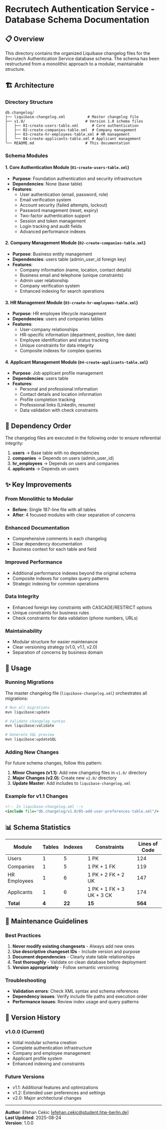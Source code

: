 # Recrutech Authentication Service - Database Schema Documentation

## 📋 Overview

This directory contains the organized Liquibase changelog files for the Recrutech Authentication Service database schema. The schema has been restructured from a monolithic approach to a modular, maintainable structure.

## 🏗️ Architecture

### Directory Structure
```
db.changelog/
├── liquibase-changelog.xml          # Master changelog file
├── v1.0/                           # Version 1.0 schema files
│   ├── 01-create-users-table.xml      # Core authentication
│   ├── 02-create-companies-table.xml  # Company management
│   ├── 03-create-hr-employees-table.xml # HR management
│   └── 04-create-applicants-table.xml # Applicant management
└── README.md                       # This documentation
```

### Schema Modules

#### 1. Core Authentication Module (`01-create-users-table.xml`)
- **Purpose**: Foundation authentication and security infrastructure
- **Dependencies**: None (base table)
- **Features**:
  - User authentication (email, password, role)
  - Email verification system
  - Account security (failed attempts, lockout)
  - Password management (reset, expiry)
  - Two-factor authentication support
  - Session and token management
  - Login tracking and audit fields
  - Advanced performance indexes

#### 2. Company Management Module (`02-create-companies-table.xml`)
- **Purpose**: Business entity management
- **Dependencies**: users table (admin_user_id foreign key)
- **Features**:
  - Company information (name, location, contact details)
  - Business email and telephone (unique constraints)
  - Admin user relationship
  - Company verification system
  - Enhanced indexing for search operations

#### 3. HR Management Module (`03-create-hr-employees-table.xml`)
- **Purpose**: HR employee lifecycle management
- **Dependencies**: users and companies tables
- **Features**:
  - User-company relationships
  - HR-specific information (department, position, hire date)
  - Employee identification and status tracking
  - Unique constraints for data integrity
  - Composite indexes for complex queries

#### 4. Applicant Management Module (`04-create-applicants-table.xml`)
- **Purpose**: Job applicant profile management
- **Dependencies**: users table
- **Features**:
  - Personal and professional information
  - Contact details and location information
  - Profile completion tracking
  - Professional links (LinkedIn, resume)
  - Data validation with check constraints

## 🔄 Dependency Order

The changelog files are executed in the following order to ensure referential integrity:

1. **users** → Base table with no dependencies
2. **companies** → Depends on users (admin_user_id)
3. **hr_employees** → Depends on users and companies
4. **applicants** → Depends on users

## ✨ Key Improvements

### From Monolithic to Modular
- **Before**: Single 187-line file with all tables
- **After**: 4 focused modules with clear separation of concerns

### Enhanced Documentation
- Comprehensive comments in each changelog
- Clear dependency documentation
- Business context for each table and field

### Improved Performance
- Additional performance indexes beyond the original schema
- Composite indexes for complex query patterns
- Strategic indexing for common operations

### Data Integrity
- Enhanced foreign key constraints with CASCADE/RESTRICT options
- Unique constraints for business rules
- Check constraints for data validation (phone numbers, URLs)

### Maintainability
- Modular structure for easier maintenance
- Clear versioning strategy (v1.0, v1.1, v2.0)
- Separation of concerns by business domain

## 🚀 Usage

### Running Migrations
The master changelog file (`liquibase-changelog.xml`) orchestrates all migrations:

```bash
# Run all migrations
mvn liquibase:update

# Validate changelog syntax
mvn liquibase:validate

# Generate SQL preview
mvn liquibase:updateSQL
```

### Adding New Changes
For future schema changes, follow this pattern:

1. **Minor Changes (v1.1)**: Add new changelog files in `v1.0/` directory
2. **Major Changes (v2.0)**: Create new `v2.0/` directory
3. **Update Master**: Add includes to `liquibase-changelog.xml`

### Example for v1.1 Changes
```xml
<!-- In liquibase-changelog.xml -->
<include file="db.changelog/v1.0/05-add-user-preferences-table.xml"/>
```

## 📊 Schema Statistics

| Module | Tables | Indexes | Constraints | Lines of Code |
|--------|--------|---------|-------------|---------------|
| Users | 1 | 5 | 1 PK | 124 |
| Companies | 1 | 5 | 1 PK + 1 FK | 119 |
| HR Employees | 1 | 6 | 1 PK + 2 FK + 2 UK | 147 |
| Applicants | 1 | 6 | 1 PK + 1 FK + 3 UK + 3 CK | 174 |
| **Total** | **4** | **22** | **15** | **564** |

## 🔧 Maintenance Guidelines

### Best Practices
1. **Never modify existing changesets** - Always add new ones
2. **Use descriptive changeset IDs** - Include version and purpose
3. **Document dependencies** - Clearly state table relationships
4. **Test thoroughly** - Validate on clean database before deployment
5. **Version appropriately** - Follow semantic versioning

### Troubleshooting
- **Validation errors**: Check XML syntax and schema references
- **Dependency issues**: Verify include file paths and execution order
- **Performance issues**: Review index usage and query patterns

## 📝 Version History

### v1.0.0 (Current)
- Initial modular schema creation
- Complete authentication infrastructure
- Company and employee management
- Applicant profile system
- Enhanced indexing and constraints

### Future Versions
- v1.1: Additional features and optimizations
- v1.2: Extended user preferences and settings
- v2.0: Major architectural changes

---

**Author**: Efehan Cekic [efehan.cekic@student.htw-berlin.de]  
**Last Updated**: 2025-08-24  
**Version**: 1.0.0